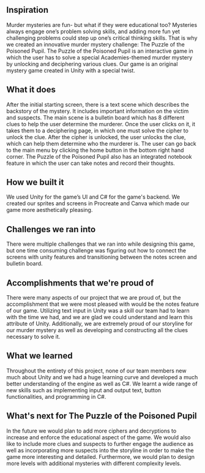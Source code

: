 ## Inspiration
Murder mysteries are fun- but what if they were educational too? Mysteries always engage one’s problem solving skills, and adding more fun yet challenging problems could step up one’s critical thinking skills. That is why we created an innovative murder mystery challenge: The Puzzle of the Poisoned Pupil. The Puzzle of the Poisoned Pupil is an interactive game in which the user has to solve a special Academies-themed murder mystery by unlocking and deciphering various clues. Our game is an original mystery game created in Unity with a special twist.

## What it does
After the initial starting screen, there is a text scene which describes the backstory of the mystery. It includes important information on the victim and suspects. The main scene is a bulletin board which has 8 different clues to help the user determine the murderer. Once the user clicks on it, it takes them to a deciphering page, in which one must solve the cipher to unlock the clue. After the cipher is unlocked, the user unlocks the clue, which can help them determine who the murderer is. The user can go back to the main menu by clicking the home button in the bottom right hand corner. The Puzzle of the Poisoned Pupil also has an integrated notebook feature in which the user can take notes and record their thoughts.

## How we built it
We used Unity for the game’s UI and C# for the game's backend. We created our sprites and screens in Procreate and Canva which made our game more aesthetically pleasing.

## Challenges we ran into
There were multiple challenges that we ran into while designing this game, but one time consuming challenge was figuring out how to connect the screens with unity features and transitioning between the notes screen and bulletin board.

## Accomplishments that we're proud of
There were many aspects of our project that we are proud of, but the accomplishment that we were most pleased with would be the notes feature of our game. Utilizing text input in Unity was a skill our team had to learn with the time we had, and we are glad we could understand and learn this attribute of Unity. Additionally, we are extremely proud of our storyline for our murder mystery as well as developing and constructing all the clues necessary to solve it. 

## What we learned
Throughout the entirety of this project, none of our team members new much about Unity and we had a huge learning curve and developed a much better understanding of the engine as well as C#. We learnt a wide range of new skills such as implementing input and output text, button functionalities, and programming in C#. 

## What's next for The Puzzle of the Poisoned Pupil
In the future we would plan to add more ciphers and decryptions to increase and enforce the educational aspect of the game. We would also like to include more clues and suspects to further engage the audience as well as incorporating more suspects into the storyline in order to make the game more interesting and detailed. Furthermore, we would plan to design more levels with additional mysteries with different complexity levels.
